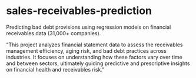 # sales-receivables-prediction
Predicting bad debt provisions using regression models on financial receivables data (31,000+ companies).


“This project analyzes financial statement data to assess the receivables management efficiency, aging risk, and bad debt practices across industries. It focuses on understanding how these factors vary over time and between sectors, ultimately guiding predictive and prescriptive insights on financial health and receivables risk.”
